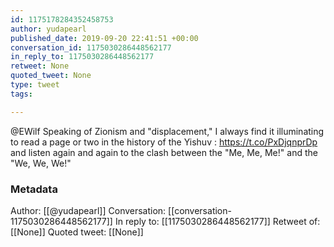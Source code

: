 ```yaml
---
id: 1175178284352458753
author: yudapearl
published_date: 2019-09-20 22:41:51 +00:00
conversation_id: 1175030286448562177
in_reply_to: 1175030286448562177
retweet: None
quoted_tweet: None
type: tweet
tags:

---
```


@EWilf Speaking of Zionism and "displacement," I always find it illuminating to read a page or two in the history of the Yishuv : https://t.co/PxDjqnprDp and listen again and again to the clash between the "Me, Me, Me!" and the "We, We, We!"

### Metadata

Author: [[@yudapearl]]
Conversation: [[conversation-1175030286448562177]]
In reply to: [[1175030286448562177]]
Retweet of: [[None]]
Quoted tweet: [[None]]
